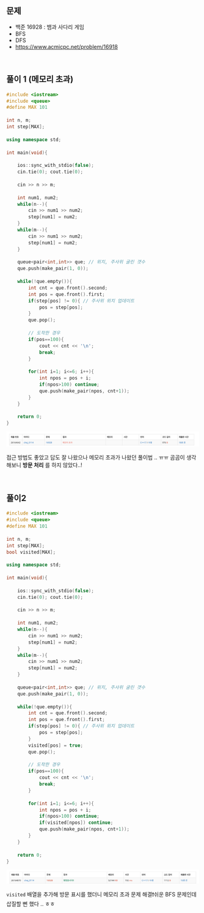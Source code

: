 ## 문제
- 백준 16928 : 뱀과 사다리 게임
- BFS
- DFS
- https://www.acmicpc.net/problem/16918

<br/>

## 풀이 1 (메모리 초과)
```c++
#include <iostream>
#include <queue>
#define MAX 101

int n, m;
int step[MAX];

using namespace std;

int main(void){
    
    ios::sync_with_stdio(false);
    cin.tie(0); cout.tie(0);
    
    cin >> n >> m;

    int num1, num2;
    while(n--){
        cin >> num1 >> num2;
        step[num1] = num2;
    }
    while(m--){
        cin >> num1 >> num2;
        step[num1] = num2;
    }
    
    queue<pair<int,int>> que; // 위치, 주사위 굴린 갯수
    que.push(make_pair(1, 0));
    
    while(!que.empty()){
        int cnt = que.front().second;
        int pos = que.front().first;
        if(step[pos] != 0){ // 주사위 위치 업데이트
            pos = step[pos];
        }
        que.pop();
        
        // 도착한 경우
        if(pos==100){
            cout << cnt << '\n';
            break;
        }
        
        for(int i=1; i<=6; i++){
            int npos = pos + i;
            if(npos>100) continue;
            que.push(make_pair(npos, cnt+1));
        }
    }
    
    return 0;
}
```

![screenshot](./screenshots/boj16928-err.png)

접근 방법도 좋았고 답도 잘 나왔으나 메모리 초과가 나왔던 풀이법 .. ㅠㅠ 곰곰이 생각해보니 **방문 처리** 를 하지 않았다..!

<br/>

## 풀이2

```c++
#include <iostream>
#include <queue>
#define MAX 101

int n, m;
int step[MAX];
bool visited[MAX];

using namespace std;

int main(void){
    
    ios::sync_with_stdio(false);
    cin.tie(0); cout.tie(0);
    
    cin >> n >> m;

    int num1, num2;
    while(n--){
        cin >> num1 >> num2;
        step[num1] = num2;
    }
    while(m--){
        cin >> num1 >> num2;
        step[num1] = num2;
    }
    
    queue<pair<int,int>> que; // 위치, 주사위 굴린 갯수
    que.push(make_pair(1, 0));
    
    while(!que.empty()){
        int cnt = que.front().second;
        int pos = que.front().first;
        if(step[pos] != 0){ // 주사위 위치 업데이트
            pos = step[pos];
        }
        visited[pos] = true;
        que.pop();
        
        // 도착한 경우
        if(pos==100){
            cout << cnt << '\n';
            break;
        }
        
        for(int i=1; i<=6; i++){
            int npos = pos + i;
            if(npos>100) continue;
            if(visited[npos]) continue;
            que.push(make_pair(npos, cnt+1));
        }
    }
    
    return 0;
}

```

![screenshot](./screenshots/boj16928.png)

`visited` 배열을 추가해 방문 표시를 했더니 메모리 초과 문제 해결❗️쉬운 BFS 문제인데 삽질할 뻔 했다 .. ㅎㅎ